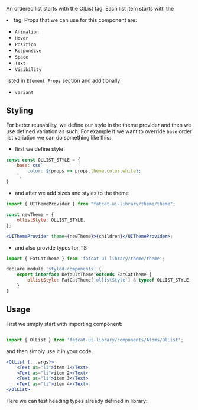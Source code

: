 An ordered list starts with the OlList tag. Each list item starts with the <li> tag. Props that we can use for this component are:

- `Animation`
- `Hover`
- `Position`
- `Responsive`
- `Space`
- `Text`
- `Visibility`

listed in `Element Props` section and additionally:

- `variant`

## Styling

For better reusability, we define our style in the theme provider and then we use defined variation as such. For example if we want to override `base` order list variation we can do something like this:

-   first we define style

```jsx
const const OLLIST_STYLE = {
	base: css`
		color: ${props => props.theme.color.white};
	`,
}
```

-   and after we add sizes and styles to the theme

```jsx
import { UIThemeProvider } from "fatcat-ui-library/theme/theme";

const newTheme = {
	ollistStyle: OLLIST_STYLE,
};

<UIThemeProvider theme={newTheme}>{children}</UIThemeProvider>;
```

-   and also provide types for TS

```jsx
import { FatCatTheme } from 'fatcat-ui-library/theme/theme';

declare module 'styled-components' {
	export interface DefaultTheme extends FatCatTheme {
		ollistStyle: FatCatTheme['ollistStyle'] & typeof OLLIST_STYLE,
	}
}
```

## Usage

First we simply start with importing component:

```jsx

import { OlList } from 'fatcat-ui-library/components/Atoms/OlList';

```

and then simply use it in your code.

```jsx
<OlList {...args}>
	<Text as="li">item 1</Text>
	<Text as="li">item 2</Text>
	<Text as="li">item 3</Text>
	<Text as="li">item 4</Text>
</OlList>
```

Here we can test heading types already defined in library:
